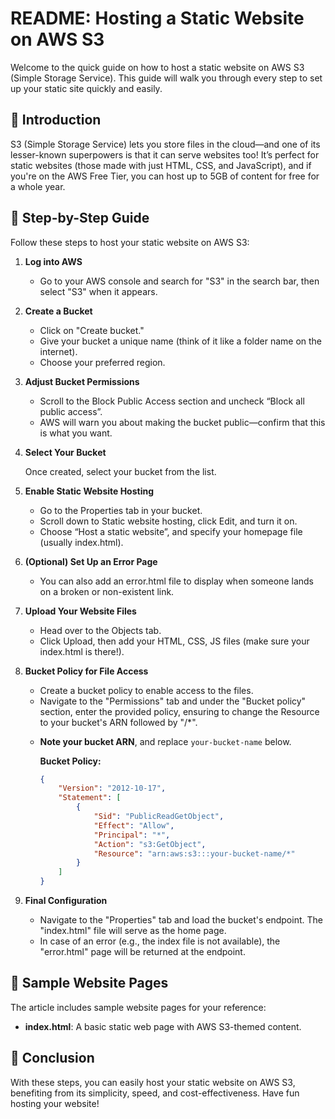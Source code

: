 # README: Hosting a Static Website on AWS S3

Welcome to the quick guide on how to host a static website on AWS S3 (Simple Storage Service). This guide will walk you through every step to set up your static site quickly and easily. 

## :rocket: Introduction

S3 (Simple Storage Service) lets you store files in the cloud—and one of its lesser-known superpowers is that it can serve websites too! It’s perfect for static websites (those made with just HTML, CSS, and JavaScript), and if you're on the AWS Free Tier, you can host up to 5GB of content for free for a whole year.

## :scroll: Step-by-Step Guide

Follow these steps to host your static website on AWS S3:

1. **Log into AWS**
   
   - Go to your AWS console and search for "S3" in the search bar, then select "S3" when it appears.

2. **Create a Bucket**

   - Click on "Create bucket."
   - Give your bucket a unique name (think of it like a folder name on the internet).
   - Choose your preferred region.

3. **Adjust Bucket Permissions**

   - Scroll to the Block Public Access section and uncheck “Block all public access”.
   - AWS will warn you about making the bucket public—confirm that this is what you want.

4. **Select Your Bucket**

   Once created, select your bucket from the list.

5. **Enable Static Website Hosting**

   - Go to the Properties tab in your bucket.
   - Scroll down to Static website hosting, click Edit, and turn it on.
   - Choose “Host a static website”, and specify your homepage file (usually index.html).

6. **(Optional) Set Up an Error Page**

   - You can also add an error.html file to display when someone lands on a broken or non-existent link.

7. **Upload Your Website Files**

    - Head over to the Objects tab.
    - Click Upload, then add your HTML, CSS, JS files (make sure your index.html is there!).

8. **Bucket Policy for File Access**

   - Create a bucket policy to enable access to the files.
   - Navigate to the "Permissions" tab and under the "Bucket policy" section, enter the provided policy, ensuring to change the Resource to your bucket's ARN followed by "/*".
    
    * **Note your bucket ARN**, and replace `your-bucket-name` below.

      **Bucket Policy:**
      
      ```json
      {
          "Version": "2012-10-17",
          "Statement": [
              {
                  "Sid": "PublicReadGetObject",
                  "Effect": "Allow",
                  "Principal": "*",
                  "Action": "s3:GetObject",
                  "Resource": "arn:aws:s3:::your-bucket-name/*"
              }
          ]
      }
      ```

9. **Final Configuration**

    - Navigate to the "Properties" tab and load the bucket's endpoint. The "index.html" file will serve as the home page.
    - In case of an error (e.g., the index file is not available), the "error.html" page will be returned at the endpoint.

## :page_with_curl: Sample Website Pages

The article includes sample website pages for your reference:

- **index.html**: A basic static web page with AWS S3-themed content.

## :tada: Conclusion

With these steps, you can easily host your static website on AWS S3, benefiting from its simplicity, speed, and cost-effectiveness. Have fun hosting your website!

